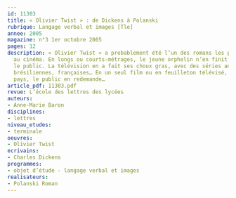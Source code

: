 ```yaml
---
id: 11303
title: « Olivier Twist » : de Dickens à Polanski
rubrique: Langage verbal et images [Tle]
annee: 2005
magazine: n°3 1er octobre 2005
pages: 12
description: « Olivier Twist » a probablement été l’un des romans les plus adaptés
  au cinéma. En longs ou courts-métrages, le jeune orphelin n’en finit pas d’émouvoir
  le public. La télévision en a fait ses choux gras, avec des séries anglaises, américaines,
  brésiliennes, françaises… En un seul film ou en feuilleton télévisé, dans tous les
  pays, le public en redemande…
article_pdf: 11303.pdf
revue: L’école des lettres des lycées
auteurs:
- Anne-Marie Baron
disciplines:
- lettres
niveau_etudes:
- terminale
oeuvres:
- Olivier Twist
ecrivains:
- Charles Dickens
programmes:
- objet d’étude - langage verbal et images
realisateurs:
- Polanski Roman
---
```

